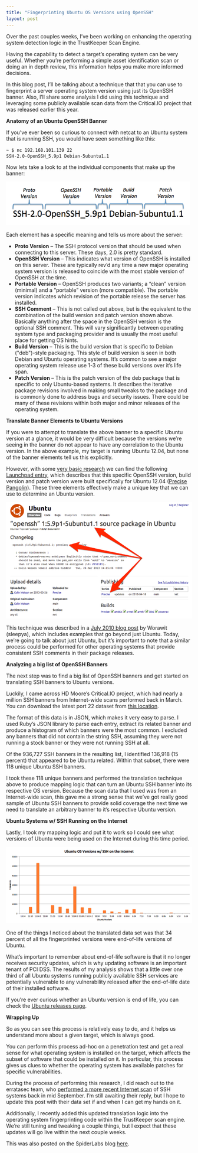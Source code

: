 ```yaml
---
title: "Fingerprinting Ubuntu OS Versions using OpenSSH"
layout: post
---
```


Over the past couples weeks, I’ve been working on enhancing the operating system detection logic in the TrustKeeper Scan Engine. 

Having the capability to detect a target’s operating system can be very useful. Whether you’re performing a simple asset identification scan or doing an in depth review, this information helps you make more informed decisions.

In this blog post, I’ll be talking about a technique that that you can use to fingerprint a server operating system version using just its OpenSSH banner. Also, I’ll share some analysis I did using this technique and leveraging some publicly available scan data from the Critical.IO project that was released earlier this year.

**Anatomy of an Ubuntu OpenSSH Banner**

If you’ve ever been so curious to connect with netcat to an Ubuntu system that is running SSH, you would have seen something like this:

    ~ $ nc 192.168.101.139 22
    SSH-2.0-OpenSSH_5.9p1 Debian-5ubuntu1.1

Now lets take a look to at the individual components that make up the banner:

![Ubuntu banner](/images/ubuntu_banner.png)

Each element has a specific meaning and tells us more about the server:

- **Proto Version** – The SSH protocol version that should be used when connecting to this server.   These days, 2.0 is pretty standard.
- **OpenSSH Version** – This indicates what version of OpenSSH is installed on this server.  These are typically rev’d any time a new major operating system version is released to coincide with the most stable version of OpenSSH at the time.
- **Portable Version** – OpenSSH produces two variants; a “clean” version (minimal) and a “portable” version (more compatible).  The portable version indicates which revision of the portable release the server has installed.
- **SSH Comment** – This is not called out above, but is the equivalent to the combination of the build version and patch version shown above.   Basically anything after the space in the OpenSSH version is the optional SSH comment. This will vary significantly between operating system  type and packaging provider and is usually the most useful place for getting OS hints.
- **Build Version** – This is the build version that is specific to Debian ("deb")-style packaging.  This style of build version is seen in both Debian and Ubuntu operating systems.  It’s common to see a major operating system release use 1-3 of these build versions over it’s life span.
- **Patch Version** – This is the patch version of the deb package that is specific to only Ubuntu-based systems.  It describes the iterative package revisions involved in making small tweaks to the package and is commonly done to address bugs and security issues.  There could be many of these revisions within both major and minor releases of the operating system.

**Translate Banner Elements to Ubuntu Versions**

If you were to attempt to translate the above banner to a specific Ubuntu version at a glance, it would be very difficult because the versions we’re seeing in the banner do not appear to have any correlation to the Ubuntu version.  In the above example, my target is running Ubuntu 12.04, but none of the banner elements tell us this explicitly.

However, with some [very basic research](http://lmgtfy.com/?q=OpenSSH+5.9p1+Debian-5ubuntu1.1) we can find the following [Launchpad entry](https://launchpad.net/ubuntu/+source/openssh/1:5.9p1-5ubuntu1.1), which describes that this specific OpenSSH version, build version and patch version were built specifically for Ubuntu 12.04 ([Precise Pangolin](http://releases.ubuntu.com/precise/)).  These three elements effectively make a unique key that we can use to determine an Ubuntu version.

![Ubuntu Launchpad](/images/ubuntu_launchpad.png)

This technique was described in a [July 2010 blog post](http://auntitled.blogspot.com/2010/07/identified-ubuntu-version-from-ssh.html) by Worawit (sleepya), which includes examples that go beyond just Ubuntu.  Today, we’re going to talk about just Ubuntu, but it’s important to note that a similar process could be performed for other operating systems that provide consistent SSH comments in their package releases.

**Analyzing a big list of OpenSSH Banners**

The next step was to find a big list of OpenSSH banners and get started on translating SSH banners to Ubuntu versions.

Luckily, I came across HD Moore’s Critical.IO project, which had nearly a million SSH banners from Internet-wide scans performed back in March.  You can download the latest port 22 dataset from [this location](https://scans.io/study/sonar.cio).

The format of this data is in JSON, which makes it very easy to parse.  I used Ruby’s JSON library to parse each entry, extract its related banner and produce a histogram of which banners were the most common.  I excluded any banners that did not contain the string SSH, assuming they were not running a stock banner or they were not running SSH at all.

Of the 936,727 SSH banners in the resulting list, I identified 136,918 (15 percent) that appeared to be Ubuntu related.  Within that subset, there were 118 unique Ubuntu SSH banners.

I took these 118 unique banners and performed the translation technique above to produce mapping logic that can turn an Ubuntu SSH banner into its respective OS version.  Because the scan data that I used was from an Internet-wide scan, this gave me a strong sense that we’ve got really good sample of Ubuntu SSH banners to provide solid coverage the next time we need to translate an arbitrary banner to it’s respective Ubuntu version.

**Ubuntu Systems w/ SSH Running on the Internet**

Lastly, I took my mapping logic and put it to work so I could see what versions of Ubuntu were being used on the Internet during this time period.

![Ubuntu stats](/images/ubuntu_internet_stats.png)

One of the things I noticed about the translated data set was that 34 percent of all the fingerprinted versions were end-of-life versions of Ubuntu.

What’s important to remember about end-of-life software is that it no longer receives security updates, which is why updating software is an important tenant of PCI DSS.  The results of my analysis shows that a little over one third of all Ubuntu systems running publicly available SSH services are potentially vulnerable to any vulnerability released after the end-of-life date of their installed software.

If you’re ever curious whether an Ubuntu version is end of life, you can check the [Ubuntu releases page](https://wiki.ubuntu.com/Releases).

**Wrapping Up**

So as you can see this process is relatively easy to do, and it helps us understand more about a given target, which is always good.

You can perform this process ad-hoc on a penetration test and get a real sense for what operating system is installed on the target, which affects the subset of software that could be installed on it.  In particular, this process gives us clues to whether the operating system has available patches for specific vulnerabilities.

During the process of performing this research, I did reach out to the erratasec team, who [performed a more recent Internet scan](http://blog.erratasec.com/2013/09/we-scanned-internet-for-port-22.html) of SSH systems back in mid September.  I’m still awaiting their reply, but I hope to update this post with their data set if and when I can get my hands on it.

Additionally, I recently added this updated translation logic into the operating system fingerprinting code within the TrustKeeper scan engine.  We’re still tuning and tweaking a couple things, but I expect that these updates will go live within the next couple weeks.

This was also posted on the SpiderLabs blog [here](http://blog.spiderlabs.com/2013/10/fingerprinting-ubuntu-os-versions-using-openssh.html).